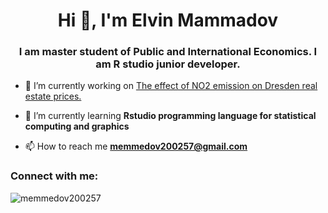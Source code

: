 <h1 align="center">Hi 👋, I'm Elvin Mammadov</h1>
<h3 align="center">I am master student of Public and International Economics. I am R studio junior developer.</h3>

- 🔭 I’m currently working on [The effect of NO2 emission on Dresden real estate prices.](https://github.com/memmedov200257/The-Effect-of-NO2-on-Rent-prices-in-Dresden)

- 🌱 I’m currently learning **Rstudio programming language for statistical computing and graphics**

- 📫 How to reach me **memmedov200257@gmail.com**

<h3 align="left">Connect with me:</h3>
<p align="left">
</p>

<p><img align="center" src="https://github-readme-streak-stats.herokuapp.com/?user=memmedov200257&" alt="memmedov200257" /></p>
